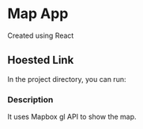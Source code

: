# Map App

Created using React

## Hoested Link

In the project directory, you can run:

### Description

It uses Mapbox gl API to show the map.


